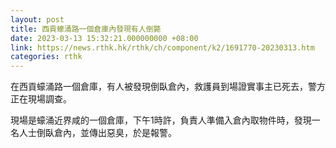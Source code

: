 ```yaml
---
layout: post
title: 西貢蠔涌路一個倉庫內發現有人倒斃
date: 2023-03-13 15:32:21.000000000 +08:00
link: https://news.rthk.hk/rthk/ch/component/k2/1691770-20230313.htm
categories: rthk
---
```


在西貢蠔涌路一個倉庫，有人被發現倒臥倉內，救護員到場證實事主已死去，警方正在現場調查。

現場是蠔涌近界咸的一個倉庫，下午1時許，負責人準備入倉內取物件時，發現一名人士倒臥倉內，並傳出惡臭，於是報警。
